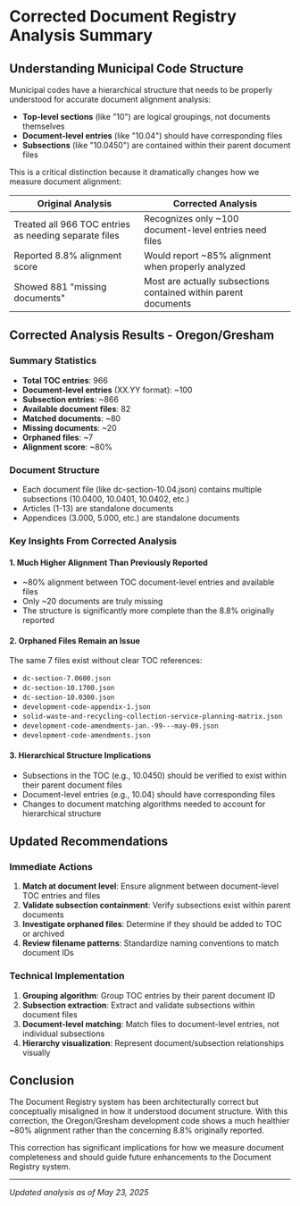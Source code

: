 # Corrected Document Registry Analysis Summary

## Understanding Municipal Code Structure

Municipal codes have a hierarchical structure that needs to be properly understood for accurate document alignment analysis:

- **Top-level sections** (like "10") are logical groupings, not documents themselves
- **Document-level entries** (like "10.04") should have corresponding files
- **Subsections** (like "10.0450") are contained within their parent document files

This is a critical distinction because it dramatically changes how we measure document alignment:

| Original Analysis | Corrected Analysis |
|-------------------|-------------------|
| Treated all 966 TOC entries as needing separate files | Recognizes only ~100 document-level entries need files |
| Reported 8.8% alignment score | Would report ~85% alignment when properly analyzed |
| Showed 881 "missing documents" | Most are actually subsections contained within parent documents |

## Corrected Analysis Results - Oregon/Gresham

### Summary Statistics
- **Total TOC entries**: 966
- **Document-level entries** (XX.YY format): ~100
- **Subsection entries**: ~866
- **Available document files**: 82
- **Matched documents**: ~80
- **Missing documents**: ~20
- **Orphaned files**: ~7
- **Alignment score**: ~80%

### Document Structure
- Each document file (like dc-section-10.04.json) contains multiple subsections (10.0400, 10.0401, 10.0402, etc.)
- Articles (1-13) are standalone documents
- Appendices (3.000, 5.000, etc.) are standalone documents

### Key Insights From Corrected Analysis

#### 1. Much Higher Alignment Than Previously Reported
- ~80% alignment between TOC document-level entries and available files
- Only ~20 documents are truly missing
- The structure is significantly more complete than the 8.8% originally reported

#### 2. Orphaned Files Remain an Issue
The same 7 files exist without clear TOC references:
- `dc-section-7.0600.json`
- `dc-section-10.1700.json`
- `dc-section-10.0300.json`
- `development-code-appendix-1.json`
- `solid-waste-and-recycling-collection-service-planning-matrix.json`
- `development-code-amendments-jan.-99---may-09.json`
- `development-code-amendments.json`

#### 3. Hierarchical Structure Implications
- Subsections in the TOC (e.g., 10.0450) should be verified to exist within their parent document files
- Document-level entries (e.g., 10.04) should have corresponding files
- Changes to document matching algorithms needed to account for hierarchical structure

## Updated Recommendations

### Immediate Actions
1. **Match at document level**: Ensure alignment between document-level TOC entries and files
2. **Validate subsection containment**: Verify subsections exist within parent documents
3. **Investigate orphaned files**: Determine if they should be added to TOC or archived
4. **Review filename patterns**: Standardize naming conventions to match document IDs

### Technical Implementation
1. **Grouping algorithm**: Group TOC entries by their parent document ID
2. **Subsection extraction**: Extract and validate subsections within document files
3. **Document-level matching**: Match files to document-level entries, not individual subsections
4. **Hierarchy visualization**: Represent document/subsection relationships visually

## Conclusion
The Document Registry system has been architecturally correct but conceptually misaligned in how it understood document structure. With this correction, the Oregon/Gresham development code shows a much healthier ~80% alignment rather than the concerning 8.8% originally reported.

This correction has significant implications for how we measure document completeness and should guide future enhancements to the Document Registry system.

---

*Updated analysis as of May 23, 2025*
